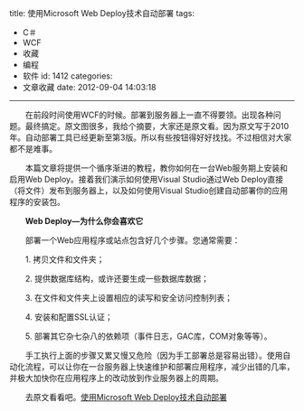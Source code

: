 title: 使用Microsoft Web Deploy技术自动部署
tags:
  - C＃
  - WCF
  - 收藏
  - 编程
  - 软件
id: 1412
categories:
  - 文章收藏
date: 2012-09-04 14:03:18
---

　　在前段时间使用WCF的时候。部署到服务器上一直不得要领。出现各种问题。最终搞定。原文图很多，我给个摘要，大家还是原文看。因为原文写于2010年。自动部署工具已经更新至第3版。所以有些按钮得好好找找。不过相信对大家都不是难事。

　　本篇文章将提供一个循序渐进的教程，教你如何在一台Web服务期上安装和启用Web Deploy。接着我们演示如何使用Visual Studio通过Web Deploy直接（将文件）发布到服务器上，以及如何使用Visual Studio创建自动部署你的应用程序的安装包。

　　**Web Deploy—为什么你会喜欢它**

　　部署一个Web应用程序或站点包含好几个步骤。您通常需要：

　　1\. 拷贝文件和文件夹；

　　2\. 提供数据库结构，或许还要生成一些数据库数据；

　　3\. 在文件和文件夹上设置相应的读写和安全访问控制列表；

　　4\. 安装和配置SSL认证；

　　5\. 部署其它杂七杂八的依赖项（事件日志，GAC库，COM对象等等）。

　　手工执行上面的步骤又累又慢又危险（因为手工部署总是容易出错）。使用自动化流程，可以让你在一台服务器上快速维护和部署应用程序，减少出错的几率，并极大加快你在应用程序上的改动放到作业服务器上的周期。

　　去原文看看吧。[使用Microsoft Web Deploy技术自动部署](http://blog.joycode.com/scottgu/archives/2010/11/03/116148.joy)